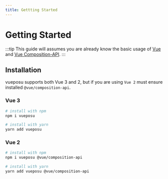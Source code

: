 ```yaml
---
title: Gettting Started
---
```


# Getting Started

:::tip
This guide will assumes you are already know the basic usage of [Vue](https://v3.vuejs.org/) and [Vue Composition-API](https://composition-api.vuejs.org/). 
:::

## Installation

vueposu supports both Vue 3 and 2, but if you are using `Vue 2` must ensure installed `@vue/composition-api`.

### Vue 3

```bash
# install with npm
npm i vueposu

# install with yarn
yarn add vueposu
```

### Vue 2

```bash
# install with npm
npm i vueposu @vue/composition-api

# install with yarn
yarn add vueposu @vue/composition-api
```

<!-- ### CDN

```html
<script src="https://unpkg.com/vueposu"></script>
``` -->